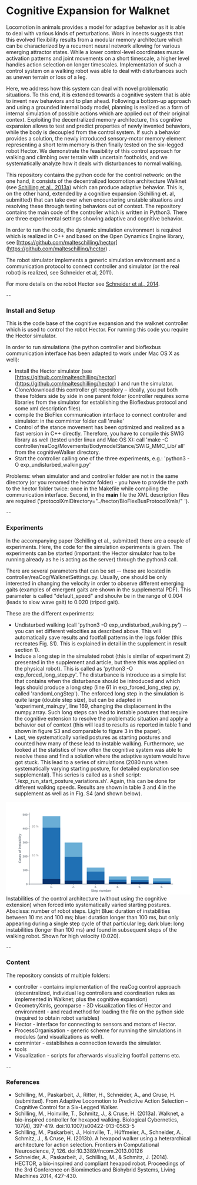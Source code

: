 # Cognitive Expansion for Walknet 

Locomotion in animals provides a model for adaptive behavior as it is able to deal with various kinds of perturbations. Work in insects suggests that this evolved flexibility results from a modular memory architecture which can be characterized by a recurrent neural network allowing for various emerging attractor states. While a lower control-level coordinates muscle activation patterns and joint movements on a short timescale, a higher level handles action selection on longer timescales. Implementation of such a control system on a walking robot was able to deal with disturbances such as uneven terrain or loss of a leg. 

Here, we address how this system can deal with novel problematic situations. To this end, it is extended towards a cognitive system that is able to invent new behaviors and to plan ahead. Following a bottom-up approach and using a grounded internal body model, planning is realized as a form of internal simulation of possible actions which are applied out of their original context. Exploiting the decentralized memory architecture, this cognitive expansion allows to test and predict properties of newly invented behaviors, while the body is decoupled from the control system. If such a behavior provides a solution, the newly introduced sensory-motor memory element representing a short term memory is then finally tested on the six-legged robot Hector. We demonstrate the feasibility of this control approach for walking and climbing over terrain with uncertain footholds, and we systematically analyze how it deals with disturbances to normal walking. 

This repository contains the python code for the control network: on the one hand, it consists of the decentralized locomotion architecture Walknet (see [Schilling et al., 2013a](https://link.springer.com/article/10.1007/s00422-013-0563-5)) which can produce adaptive behavior. This is, on the other hand, extended by a cognitive expansion (Schilling et. al, submitted) that can take over when encountering unstable situations and resolving these through testing behaviors out of context. The repository contains the main code of the controller which is written in Python3. There are three experimental settings showing adaptive and cognitive behavior.

In order to run the code, the dynamic simulation environment is required which is realized in C++ and based on the Open Dynamics Engine library, see [https://github.com/malteschilling/hector] (https://github.com/malteschilling/hector) . 

The robot simulator implements a generic simulation environment and a communication protocol to connect controller and simulator (or the real robot) is realized, see Schneider et al, 2011).

For more details on the robot Hector see [Schneider et al., 2014](https://link.springer.com/chapter/10.1007/978-3-319-09435-9_51).

--

### Install and Setup

This is the code base of the cognitive expansion and the walknet controller which is used to control the robot Hector. For running this code you require the Hector simulator.

In order to run simulations (the python controller and bioflexbus communication interface has been adapted to work under Mac OS X as well):

* Install the Hector simulator (see [https://github.com/malteschilling/hector] (https://github.com/malteschilling/hector) ) and run the simulator.
* Clone/download this controller git repository – ideally, you put both these folders side by side in one parent folder (controller requires some libraries from the simulator for establishing the Bioflexbus protocol and some xml description files).
* compile the BioFlex communication interface to connect controller and simulator: in the comminter folder call 'make'
* Control of the stance movement has been optimized and realized as a fast version in C++ directly. Therefore, you have to compile this SWIG library as well (tested under linux and Mac OS X): call 'make -C controller/reaCog/Movements/BodymodelStance/SWIG_MMC_Lib/ all' from the cognitiveWalker directory.
* Start the controller calling one of the three experiments, e.g.: 'python3 -O exp_undisturbed_walking.py'

Problems: when simulator and and controller folder are not in the same directory (or you renamed the hector folder) - you have to provide the path to the hector folder twice: once in the Makefile while compiling the communication interface. Second, in the __main__ file the XML description files are required ('protocolXmlDirectory="../hector/BioFlexBusProtocolXmls/" ').

--

### Experiments

In the accompanying paper (Schilling et al., submitted) there are a couple of experiments. Here, the code for the simulation experiments is given. The experiments can be started (important: the Hector simulator has to be running already as he is acting as the server) through the python3 call.

There are several parameters that can be set -- these are located in controller/reaCog/WalknetSettings.py. Usually, one should be only interested in changing the velocity in order to observe different emerging gaits (examples of emergent gaits are shown in the supplemental PDF). This parameter is called "default_speed" and shoulw be in the range of 0.004 (leads to slow wave gait) to 0.020 (tripod gait).

These are the different experiments:

* Undisturbed walking (call 'python3 -O exp_undisturbed_walking.py') -- you can set different velocities as described above. This will automatically save results and footfall patterns in the logs folder (this recreates Fig. S1). This is explained in detail in the supplement in result section 1).
* Induce a long step in the simulated robot (this is similar of experiment 2) presented in the supplement and article, but there this was applied on the physical robot). This is called as 'python3 -O exp_forced_long_step.py'. The disturbance is introduce as a simple list that contains when the disturbance should be introduced and which legs should produce a long step (line 61 in exp_forced_long_step.py, called 'randomLongStep'). The enforced long step in the simulation is quite large (double step size), but can be adapted in 'experiment_main.py', line 169, changing the displacement in the numpy.array. Such long steps can lead to instable postures that require the cognitive extension to resolve the problematic situation and apply a behavior out of context (this will lead to results as reported in table 1 and shown in figure S3 and comparable to figure 3 in the paper).
* Last, we systematically varied postures as starting postures and counted how many of these lead to instable walking. Furthermore, we looked at the statistics of how often the cognitive system was able to resolve these and find a solution where the adaptive system would have got stuck. This lead to a series of simulations (2080 runs when systematically varying starting posture, for detailed explanation see supplemental). This series is called as a shell script: './exp_run_start_posture_variations.sh'. Again, this can be done for different walking speeds. Results are shown in table 3 and 4 in the supplement as well as in Fig. S4 (and shown below).

![](fig_instable_over_steps_tripod.svg)
Instabilities of the control architecture (without using the cognitive extension) when forced into systematically varied starting postures. Abscissa: number of robot steps. Light Blue: duration of instabilities between 10 ms and 100 ms; blue: duration longer than 100 ms, but only appearing during a single step cycle of that particular leg; dark blue: long instabilities (longer than 100 ms) and found in subsequent steps of the walking robot. Shown for high velocity (0.020).

--

### Content

The repository consists of multiple folders:

* controller - contains implementation of the reaCog control approach (decentralized, individual leg controllers and coordination rules as implemented in Walknet; plus the cognitive expansion)
* GeometryXmls, geomparse - 3D visualization files of Hector and environment - and read method for loading the file on the python side (required to obtain robot variables)
* Hector - interface for connecting to sensors and motors of Hector.
* ProcessOrganisation - generic scheme for running the simulations in modules (and visualizations as well).
* comminter - establishes a connection towards the simulator.
* tools
* Visualization - scripts for afterwards visualizing footfall patterns etc. 

--

### References

* Schilling, M., Paskarbeit, J., Ritter, H., Schneider, A., and Cruse, H. (submitted). From Adaptive Locomotion to Predictive Action Selection – Cognitive Control for a Six-Legged Walker.
* Schilling, M., Hoinville, T., Schmitz, J., & Cruse, H. (2013a). Walknet, a bio-inspired controller for hexapod walking. Biological Cybernetics, 107(4), 397-419. doi:10.1007/s00422-013-0563-5
* Schilling, M., Paskarbeit, J., Hoinville, T., Hüffmeier, A., Schneider, A., Schmitz, J., & Cruse, H. (2013b). A hexapod walker using a heterarchical architecture for action selection. Frontiers in Computational Neuroscience, 7, 126. doi:10.3389/fncom.2013.00126
* Schneider, A., Paskarbeit, J., Schilling, M., & Schmitz, J. (2014). HECTOR, a bio-inspired and compliant hexapod robot. Proceedings of the 3rd Conference on Biomimetics and Biohybrid Systems, Living Machines 2014, 427-430.